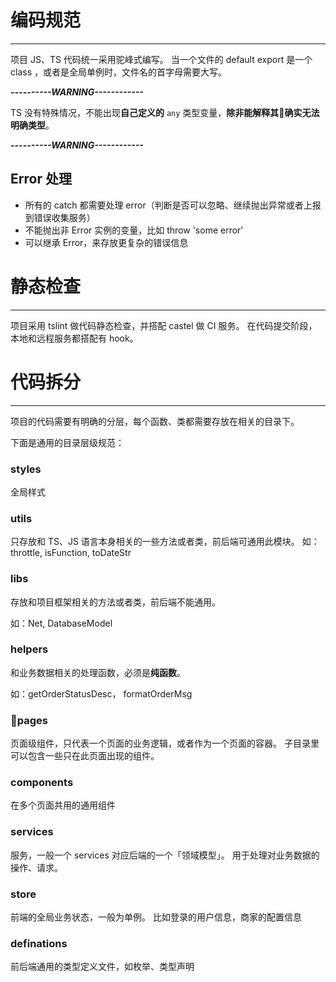 # 编码规范
---

项目 JS、TS 代码统一采用驼峰式编写。
当一个文件的 default export 是一个 class ，或者是全局单例时，文件名的首字母需要大写。

***----------WARNING------------***

TS 没有特殊情况，不能出现**自己定义的** `any` 类型变量，**除非能解释其确实无法明确类型**。

***----------WARNING------------***

## Error 处理
- 所有的 catch 都需要处理 error（判断是否可以忽略、继续抛出异常或者上报到错误收集服务）
- 不能抛出非 Error 实例的变量，比如 throw 'some error'
- 可以继承 Error，来存放更复杂的错误信息

# 静态检查
---
项目采用 tslint 做代码静态检查，并搭配 castel 做 CI 服务。
在代码提交阶段，本地和远程服务都搭配有 hook。


# 代码拆分
---
项目的代码需要有明确的分层，每个函数、类都需要存放在相关的目录下。

下面是通用的目录层级规范：
### styles
全局样式

### utils
只存放和 TS、JS 语言本身相关的一些方法或者类，前后端可通用此模块。
如： throttle, isFunction, toDateStr

### libs
存放和项目框架相关的方法或者类，前后端不能通用。

如：Net, DatabaseModel

### helpers
和业务数据相关的处理函数，必须是**纯函数**。

如：getOrderStatusDesc， formatOrderMsg

### pages
页面级组件，只代表一个页面的业务逻辑，或者作为一个页面的容器。
子目录里可以包含一些只在此页面出现的组件。

### components
在多个页面共用的通用组件

### services
服务，一般一个 services 对应后端的一个「领域模型」。
用于处理对业务数据的操作、请求。

### store
前端的全局业务状态，一般为单例。
比如登录的用户信息，商家的配置信息

### definations
前后端通用的类型定义文件，如枚举、类型声明

